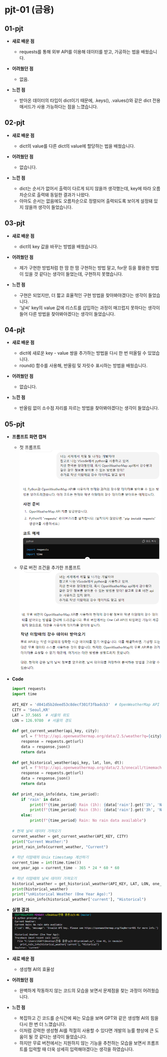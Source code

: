 # pjt-01 (금융)
## 01-pjt
- **새로 배운 점**  
  - requests를 통해 외부 API를 이용해 데이터를 받고, 가공하는 법을 배웠습니다.
  
- **어려웠던 점**
  - 없음.
  
- **느낀 점**
  - 받아온 데이터의 타입이 dict이기 때문에, .keys(), .values()와 같은 dict 전용 매서드가 사용 가능하다는 점을 느꼈습니다.
## 02-pjt
- **새로 배운 점**
  - dict의 value를 다른 dict의 value에 할당하는 법을 배웠습니다.  
  
- **어려웠던 점**
  - 없습니다.  
  
- **느낀 점**
  - dict는 순서가 없어서 출력이 다르게 되지 않을까 생각했는데, key에 따라 오름차순으로 출력돼 동일한 결과가 나왔다.
  - 아마도 순서는 없음에도 오름차순으로 정렬되어 출력되도록 보이게 설정돼 있지 않을까 생각이 들었습니다.

## 03-pjt
- **새로 배운 점**
  - dict의 key 값을 바꾸는 방법을 배웠습니다.  
  
- **어려웠던 점**
  - 제가 구현한 방법처럼 한 땀 한 땀 구현하는 방법 말고, for문 등을 활용한 방법이 있을 것 같다는 생각이 들었는데, 구현하지 못했습니다.  
  
- **느낀 점**
  - 구현은 되었지만, 더 짧고 효율적인 구현 방법을 찾아봐야겠다는 생각이 들었습니다.
  - '날씨' key의 value 값에 리스트를 삽입하는 과정이 매끄럽지 못하다는 생각이 들어 다른 방법을 찾아봐야겠다는 생각이 들었습니다.

## 04-pjt
- **새로 배운 점**
  - dict에 새로운 key - value 쌍을 추가하는 방법을 다시 한 번 떠올릴 수 있었습니다.
  - round() 함수를 사용해, 반올림 및 자릿수 표시하는 방법을 배웠습니다.  
  
- **어려웠던 점**
  - 없습니다.  
  
- **느낀 점**
  - 반올림 없이 소수점 자리를 자르는 방법을 찾아봐야겠다는 생각이 들었습니다.

## 05-pjt
- **프롬프트 화면 캡쳐**
  - 첫 프롬프트
  ![alt text](image.png)

  - 무료 버전 조건을 추가한 프롬프트  
  ![alt text](image-1.png)
  ![alt text](image-2.png)

- **Code**
  ```python
  import requests
  import time

  API_KEY = 'd041d5b2deed53c8decf301f3fbadcb3'  # OpenWeatherMap API 키를 입력하세요.
  CITY = 'Seoul,KR'
  LAT = 37.5665  # 서울의 위도
  LON = 126.9780  # 서울의 경도

  def get_current_weather(api_key, city):
      url = f'http://api.openweathermap.org/data/2.5/weather?q={city}&appid={api_key}'
      response = requests.get(url)
      data = response.json()
      return data

  def get_historical_weather(api_key, lat, lon, dt):
      url = f'http://api.openweathermap.org/data/2.5/onecall/timemachine?lat={lat}&lon={lon}&dt={dt}&appid={api_key}'
      response = requests.get(url)
      data = response.json()
      return data

  def print_rain_info(data, time_period):
      if 'rain' in data:
          print(f"{time_period} Rain (1h): {data['rain'].get('1h', 'No data')} mm")
          print(f"{time_period} Rain (3h): {data['rain'].get('3h', 'No data')} mm")
      else:
          print(f"{time_period} Rain: No rain data available")

  # 현재 날씨 데이터 가져오기
  current_weather = get_current_weather(API_KEY, CITY)
  print("Current Weather:")
  print_rain_info(current_weather, "Current")

  # 작년 이맘때의 Unix timestamp 계산하기
  current_time = int(time.time())
  one_year_ago = current_time - 365 * 24 * 60 * 60

  # 작년 이맘때의 날씨 데이터 가져오기  
  historical_weather = get_historical_weather(API_KEY, LAT, LON, one_year_ago)
  print(historical_weather)
  print("\nHistorical Weather (One Year Ago):")
  print_rain_info(historical_weather['current'], "Historical")
  ```
  
- **실행 결과**
  ![alt text](image-3.png)
  
- **새로 배운 점**
  - 생성형 AI의 효율성  
  
- **어려웠던 점**
  - 완벽하게 작동하지 않는 코드의 모습을 보면서 문제점을 찾는 과정이 어려웠습니다.  
  
- **느낀 점**
  - 복잡하고 긴 코드를 순식간에 짜는 모습을 보며 GPT와 같은 생성형 AI의 힘을 다시 한 번 더 느꼈습니다. 
  - 이처럼 강력한 생성형 AI를 적절히 사용할 수 있다면 개발의 능률 향상에 큰 도움이 될 것 같다는 생각이 들었습니다.
  - 하지만 무료 버전에서는 지원하지 않는 기능을 추천하는 모습을 보면서 프롬프트를 입력할 때 더욱 상세히 입력해야겠다는 생각을 하였습니다.